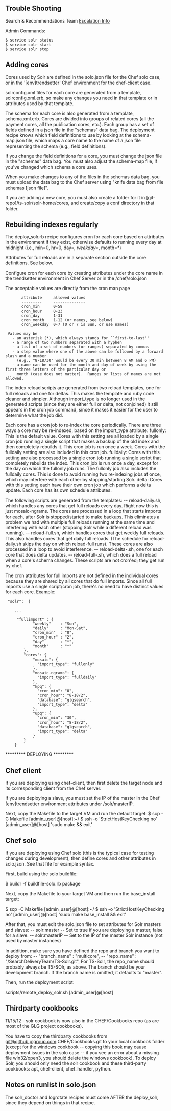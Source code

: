 Trouble Shooting
----------------
Search & Recommendations Team [Escalation Info](http://confluence.glgroup.com:8090/display/GLGDev/_Escalation+Info+-+Search "Contact telephone numbers and system usage and urgenc information")

Admin Commands:

```
$ service solr status
$ service solr start
$ service solr stop
```

Adding cores
------------
Cores used by Solr are defined in the solo.json file for the Chef solo case,
or  in the '[env]trendsetter' Chef environment for the chef-client case.

solrconfig.xml files for each core are generated from a template, solrconfig.xml.erb,
so make any changes you need in that template or in attributes used by that template.

The schema for each core is also generated from a template, schema.xml.erb. Cores are 
divided into groups of related cores (all the payment cores, all the publication cores, etc.).
Each group has a set of fields defined in a json file in the "schemas" data bag. The
deployment recipe knows which field definitions to use by looking at the schema-map.json
file, which maps a core name to the name of a json file representing the schema (e.g., field definitions).

If you change the field definitions for a core, you must change the json file
in the "schemas" data bag. You must also adjust the schema-map file, if you've changed which
schema a core uses. 

When you make changes to any of the files in the schemas data bag, you must upload
the data bag to the Chef server using "knife data bag from file schemas [json file]".

If you are adding a new core, you must also create a folder for it in [git-repo]/ts-solr/solr-home/cores,
and create/copy a conf directory in that folder.


Rebuilding indexes regularly
----------------------------
The deploy_solr.rb recipe configures cron for each core based on attributes in the environment if they
exist, otherwise defaults to running every day at midnight (i.e., min=0, hr=0, day=*, weekday=*, month=*)

Attributes for full reloads are in a separate section outside the core definitions. See below.

Configure cron for each core by creating attributes under the core name in the <env>trendsetter environment in
Chef Server or in the <git-repo>/chef/solo.json

The acceptable values are directly from the cron man page

           attribute     allowed values
           ---------     --------------
           cron_min      0-59
           cron_hour     0-23
           cron_day      1-31
           cron_month    1-12 (or names, see below)
           cron_weekday  0-7 (0 or 7 is Sun, or use names)

     Values may be
       - an asterisk (*), which always stands for ``first-to-last''
       - a range of two numbers separated with a hyphen
       - a list of a set of numbers (or ranges) separated by commas
       - a step value where one of the above can be followed by a forward slash and a number
         (e.g., "8-18/30" would be every 30 min between 8 AM and 6 PM)
       - a name can be used for the month and day of week by using the first three letters of the particular day or
         month (case does not matter).  Ranges or lists of names are not allowed.

The index reload scripts are generated from  two reload templates, one for full reloads and one for deltas. This makes the template 
and ruby code cleaner and simpler. Although import_type is no longer used in the generated scripts 
(since they are either full or delta, not conjoined) it still appears in the cron job command, since 
it makes it easier for the user to determine what the job did.

Each core has a cron job to re-index the core periodically. There are three
ways a core may be re-indexed, based on the import_type attribute:
   fullonly: This is the default value. Cores with this setting
             are all loaded by a single cron job running a single script
             that makes a backup of the old index and then completely
             rebuilds it. This cron job is run once a week. Cores with
             the fulldaily setting are also included in this cron job.
   fulldaily: Cores with this setting are also processed by a single
              cron job running a single script that completely
              rebuilds the index. This cron job is run once a day, except
              for the day on which the fullonly job runs. The fullonly 
              job also includes the fulldaily cores. This is done to
              avoid running two re-indexing jobs at once, which may
              interfere with each other by stopping/starting Solr.
   delta: Cores with this setting each have their own cron job which
          performs a delta update. Each core has its own schedule
          attributes.

The following scripts are generated from the templates:
-- reload-daily.sh, which handles any cores that get full reloads every day. 
Right now this is just mosaic-ngrams. The cores are processed in a loop that starts imports for each, 
after Solr is stopped/started to make backups. This eliminates a problem we had with multiple full 
reloads running at the same time and interfering with each other (stopping Solr while a different reload was running).
-- reload-full.sh, which handles cores that get weekly full reloads. This also handles cores 
that get daily full reloads. (The schedule for reload-daily.sh skips the day on which reload-full runs). 
These cores are also processed in a loop to avoid interference.
-- reload-delta-<corename>.sh, one for each core that does delta updates.
-- reload-full-<corename>.sh, which does a full reload when a core's schema changes. 
These scripts are not cron'ed; they get run by chef.

The cron attributes for full imports are not defined in the individual cores because they are 
shared by all cores that do full imports. Since all full imports use a single script/cron job, 
there's no need to have distinct values for each core. Example:

	 "solr":  {
		
		...
		
		 "fullimport" : {
		        "weekly"    : "Sun",
		        "daily"     : "Mon-Sat",
		        "cron_min"  : "0",
		        "cron_hour" : "2",
		        "day"       : "*",
		        "month"     : "*"
		    },
		    "cores": {
		    	"mosaic": {
		          "import_type": "fullonly"
		        },
		        "mosaic-ngrams": {
		          "import_type": "fulldaily"
		        },
		        "kpq": {
		          "cron_min": "0",
		          "cron_hour": "8-18/2",
		          "database": "glgsearch",
		          "import_type": "delta"
		        },
		        "upq": {
		          "cron_min": "30",
		          "cron_hour": "8-18/2",
		          "database": "glgsearch",
		          "import_type": "delta"
		        }
		    }
		}


********* DEPLOYING *********

Chef client
-----------
If you are deploying using chef-client, then first delete the target node and its corresponding
client from the Chef server. 

If you are deploying a slave, you must set the IP of the master 
in the Chef [env]trendsetter environment attributes under /solr/masterIP.

Next, copy the Makefile to the target VM and run the default target:
  $ scp -C Makefile [admin_user]@[host]:~/
  $ ssh -o 'StrictHostKeyChecking no' [admin_user]@[host] 'sudo make && exit'


Chef solo
---------
If you are deploying using Chef solo (this is the typical case for testing changes during development),
then define cores and other attributes in solo.json. See that file for example syntax. 

First, build using the solo buildfile:

$ buildr -f buildfile-solo.rb package

Next, copy the Makefile to your target VM and then run the base_install target:


  $ scp -C Makefile [admin_user]@[host]:~/
  $ ssh -o 'StrictHostKeyChecking no' [admin_user]@[host] 'sudo make base_install && exit'

After that, you must edit the solo.json file to set attributes for Solr masters and slaves:
-- solr:master -- Set to true if you are deploying a master, false for a slave.
-- solr:masterIP -- Set to the IP of the master Solr instance (not used by master instances)

In addition, make sure you have defined the repo and branch you want to deploy from:
-- "branch_name"         : "multicore",
-- "repo_name"           : "/SearchDeliveryTeam/TS-Solr.git",
For TS-Solr, the repo_name should probably always be TS-SOlr, as above. The branch 
should be your development branch. If the branch name is omitted, it defaults to "master".

Then, run the deployment script:

scripts/remote_deploy_solr.sh [admin_user]@[host]


Thirdparty cookbooks
--------------------
11/15/12 - solr cookbook is now also in the CHEF/Cookbooks repo (as are most of the GLG project cookbooks).

You have to copy the thirdparty cookbooks from git@github.glgroup.com:CHEF/Cookbooks.git 
to your local cookbook folder (except for the windows cookbook -- copying this book may cause 
deployment issues in the solo case -- if you see an error about a missing file win32/open3, you 
should delete the windows cookbook). To deploy Solr, you should only need the solr cookbook and these third-party
cookbooks: apt, chef-client, chef_handler, python.

Notes on runlist in solo.json
-----------------------------

The solr_doctor and logrotate recipes must come AFTER the deploy_solr, since they
depend on things in that recipe.